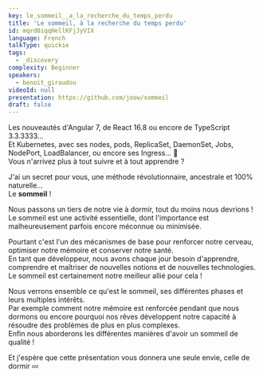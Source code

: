 ```yaml
---
key: le_sommeil__a_la_recherche_du_temps_perdu
title: 'Le sommeil, à la recherche du temps perdu'
id: mqrd0iqqHellKFjJyVIX
language: French
talkType: quickie
tags:
  - _discovery
complexity: Beginner
speakers:
  - benoit_giraudou
videoId: null
presentation: https://github.com/joow/sommeil
draft: false
---
```

Les nouveautés d'Angular 7, de React 16.8 ou encore de TypeScript 3.3.3333...  
Et Kubernetes, avec ses nodes, pods, ReplicaSet, DaemonSet, Jobs, NodePort, LoadBalancer, ou encore ses Ingress... 🤯  
Vous n'arrivez plus à tout suivre et à tout apprendre ?

J'ai un secret pour vous, une méthode révolutionnaire, ancestrale et 100% naturelle...  
Le **sommeil** !

Nous passons un tiers de notre vie à dormir, tout du moins nous devrions ! Le sommeil est une activité essentielle, dont l'importance est malheureusement parfois encore méconnue ou minimisée.

Pourtant c'est l'un des mécanismes de base pour renforcer notre cerveau, optimiser notre mémoire et conserver notre santé.  
En tant que développeur, nous avons chaque jour besoin d'apprendre, comprendre et maîtriser de nouvelles notions et de nouvelles technologies. Le sommeil est certainement notre meilleur allié pour cela !

Nous verrons ensemble ce qu'est le sommeil, ses différentes phases et leurs multiples intérêts.  
Par exemple comment notre mémoire est renforcée pendant que nous dormons ou encore pourquoi nos rêves développent notre capacité à résoudre des problèmes de plus en plus complexes.  
Enfin nous aborderons les différentes manières d'avoir un sommeil de qualité !

Et j'espère que cette présentation vous donnera une seule envie, celle de dormir 💤